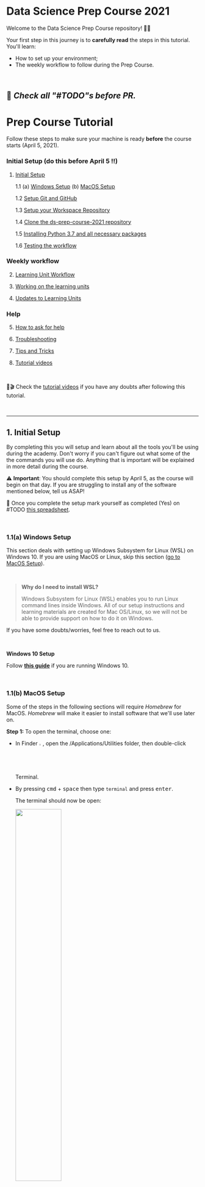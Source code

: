 # Data Science Prep Course 2021

Welcome to the Data Science Prep Course repository! 🧑‍💻

Your first step in this journey is to **carefully read** the steps in this tutorial. You'll learn:
- How to set up your environment;
- The weekly workflow to follow during the Prep Course.

<br>


## 📌 _Check all "#TODO"s before PR._

# Prep Course Tutorial

Follow these steps to make sure your machine is ready **before** the course starts (April 5, 2021).

### **Initial Setup (do this before April 5 !!)**

1. [Initial Setup](#1-initial-setup)

    1.1 (a) [Windows Setup](#11a-Windows-Setup)
          (b) [MacOS Setup](#11b-macos-setup)

    1.2 [Setup Git and GitHub](#12-setup-git-and-github)

    1.3 [Setup your Workspace Repository](#13-setup-your-workspace-repository)

    1.4 [Clone the ds-prep-course-2021 repository](#14-clone-the-ds-prep-course-2021-repository)

    1.5 [Installing Python 3.7 and all necessary packages](#15-installing-python-37-and-all-necessary-packages)

    1.6 [Testing the workflow](#16-testing-the-workflow)


### **Weekly workflow**

2. [Learning Unit Workflow](#2-learning-unit-workflow)

3. [Working on the learning units](#2-working-on-the-learning-units)

4. [Updates to Learning Units](#4-updates-to-learning-units)

### **Help**

5. [How to ask for help](#5-how-to-ask-for-help)

6. [Troubleshooting](#6-Troubleshooting)
    
7. [Tips and Tricks](#7-Tips-and-Tricks)

8. [Tutorial videos](#8-videos)

<br>

🎁🎬 Check the [tutorial videos](#videos) if you have any doubts after following this tutorial.

<br>

---
## **1. Initial Setup**


By completing this you will setup and learn about all the tools you'll be
using during the academy. Don't worry if you can't figure out what some of the the commands you will use do. 
Anything that is important will be explained in more detail during the course.

⚠️ **Important**: You should complete this setup by April 5, as the course will begin on that day. If you are struggling to install any of the software mentioned below, tell us ASAP!

📝 Once you complete the setup mark yourself as completed (Yes) on #TODO [this spreadsheet](???).

<br>

### **1.1(a) Windows Setup**

This section deals with setting up Windows Subsystem for Linux (WSL) on Windows 10.
If you are using MacOS or Linux, skip this section ([go to MacOS Setup](#11b-macos-setup)).

<br>

>**Why do I need to install WSL?**
>
> Windows Subsystem for Linux (WSL) enables you to run Linux command lines inside Windows. All of our setup instructions and learning materials are created for Mac OS/Linux, so we will not be able to provide support on how to do it on Windows.  
 

If you have some doubts/worries, feel free to reach out to us.

<br>

**Windows 10 Setup**

Follow **[this guide](guides/Windows_Subsystem_for_Linux_Installation_Guide_for_Windows_10.md)** if you are running Windows 10.

<br>

### **1.1(b) MacOS Setup**

Some of the steps in the following sections will require _Homebrew_ for MacOS.
_Homebrew_ will make it easier to install software that we'll use later on.  

**Step 1:** To open the terminal, choose one:
* In Finder <img src='assets/finder.png' alt='Finder' width="2%" />, open the /Applications/Utilities folder, then double-click Terminal.
* By pressing <kbd>cmd</kbd> + <kbd>space</kbd> then type `terminal` and press <kbd>enter</kbd>.

    The terminal should now be open:

    <img src='assets/mac_terminal.png' width="50%" />

<br>

**Step 2:** Copy and paste the following line in the terminal:
    ```bash
    /bin/bash -c "$(curl -fsSL https://raw.githubusercontent.com/Homebrew/install/master/install.sh)"
    ```
    You may be prompted to install the _Command Line Developers Tools_. Confirm and, once it finishes, continue installing _Homebrew_ by pressing <kbd>enter</kbd> again.

<br>

### **1.2 Setup _Git_ and _GitHub_**

**Git** is a distributed version-control system for tracking changes in source  code. A **repository** is where code lives, and the code from the prep course will live at [`ds-prep-course-2021`](https://github.com/LDSSA/ds-prep-course-2021) repository. This is where the learning materials and exercises will be released (made available).

**Step 1:** Install Git

(a) Under **Ubuntu**, open an Ubuntu terminal and run the following command:
```bash
sudo apt update && sudo apt upgrade && sudo apt install git
```

(b) Under **MacOS**, open a terminal and run the following command:
```bash
brew install git
```
<br>

**Step 2:** Create a _GitHub_ account

[Sign up](https://github.com/join) for a _GitHub_ account and follow the instructions.

<br>

### **1.3 Setup your Workspace Repository**

The workspace directory/repository is where you will place everything you
are working on, where you will make changes to files, write code, etc.

<br>

#### **1.3.1 Creating the Workspace**

<br>

**Step 1:** Log into _GitHub_

**Step 2:** In the upper-right corner of the page, click the "+" button and select `New repository`:

![Create Repository](assets/menu_create_repository.png "Create Repository")

**Step 3:** Create a new **private** repository called *ds-prep-workspace*. 

1. You need to explicitly select Private - This is your private work environment. 

1. Initialize with a README. 

1. Add a Python `.gitignore`.

![Create Repository](assets/create_repository.png "Create Repository")

You can also check
[Creating a new repository](https://help.github.com/en/articles/creating-a-new-repository) on GitHub for help.

<br>

#### **1.3.2 Cloning the Workspace**

<br>

**Step 1:** Open a terminal (or use one you've already opened)

**Step 2:** Create a folder named `projects` by using the `mkdir` command:
```bash
mkdir ~/projects
```

**Step 3:** Enter the folder by using the `cd` command:

```bash
cd ~/projects
```

**Step 3:** You can now **clone** the `ds-prep-workspace` repository you created on GitHub by using the `git clone` command:

 _**Note:** Replace `<username>` below with your github username._

```bash
git clone https://github.com/<username>/ds-prep-workspace.git
```

**Step 4:** You'll be asked for your git username. Type it and press <kbd>enter</kbd>. Then you'll be asked for your git password. Type it and press <kbd>enter</kbd>

You should now have a local copy of your `ds-prep-workspace` in your `~/projects/ds-prep-workspace` folder.

<br>

_By August 13, 2021, the username+password authentication [will no longer be supported](https://github.blog/2020-12-15-token-authentication-requirements-for-git-operations/)._

<br>

### **1.4 Clone the `ds-prep-course-2021` repository**

<br>


Let's clone the [`ds-prep-course-2021`](https://github.com/LDSSA/ds-prep-course-2021) repository, [just like we did](#132-cloning-the-workspace) for `ds-prep-workspace`. This is where all of the learning materials will be made available, as the academy progresses.

**Step 1:** Open a terminal (or use one you've already opened) and enter the `projects` folder:
```bash
cd ~/projects
```

**Step 2:** Clone the Prep Course repository (it's the same that contains the README you're reading right now!):
```bash
git clone https://github.com/LDSSA/ds-prep-course-2021.git
```

⚠️ You only need to clone a repository **once**, so you won't need to repeat these steps during the course!

<br>

### **1.5 Installing Python 3.7 and all necessary packages**

<br>

#### **1.5.1(a) Set up Python 3.7 in Ubuntu**

<br>

**Step 1:** Open an Ubuntu terminal and check what version of Python you have:

```bash
python3 --version
```

**Step 2:** If your version is not `Python 3.7.x` (`x` = any number), run the following to install **Python 3.7**:

```bash
#TODO - install steps Python 3.7
```

**Step 3** Run the following command to get `pip` and `venv`:
```bash
sudo apt update && sudo apt upgrade && sudo apt install python3-pip python3-venv
```
**Why do we install these?**
- we'll be using `pip` which is the reference Python package manager;
- you should always use a virtual environment to install python packages. We'll use `venv` to set them up.

<br>

#### **1.5.1(b) Set up Python 3.7 in Mac OS**

<br>

If you are using **Mac OS** you will need to install python, this can be done in a terminal by running:
```bash
brew install python
#TODO - Install Python 3.7 and setup packages in Mac OS
```

### **1.6 Creating a virtual environment**

Before you work on a learning unit, you'll need to activate a [**virtual environment**](https://realpython.com/python-virtual-environments-a-primer/#what-is-a-virtual-environment). By using a virtual environment, you ensure that you have a stable and compatible set of Python packages. Don't work outside a virtual environment. Don't say we didn't warn you.

For this Prep Course we will use the same environment throughout, since we won't need too many packages. In the LDSSA though, you'll be creating new environments as each learning unit is released.

**Step 1:** Start by ensuring `pip`, `setuptools`, and `wheel` are up to date:

```bash
python3.7 -m pip install --user --upgrade pip setuptools wheel
```

**Step 2:** Create a virtual environment with the name `prep-venv`:
```bash
python3.7 -m venv ~/.virtualenvs/prep-venv
```
**Step 3:** Activate the environment

```bash
source ~/.virtualenvs/prep-venv/bin/activate
```

After you activate your virtual environment you should see at the leftmost of your command line the name of your virtual environment surrounded by parenthesis, like this:

```bash
(prep-venv) mig@macbook-pro %
```

**Step 4:** Finally, don't forget to update `pip`.
```bash
pip install -U pip
```

You can also follow [this guide](guides/How_to_set_up_python_virtual_environments.md) for a more in depth set of instructions that accomplish exactly the same thing.

<br>

### **1.7 Testing the workflow**
Finally, test the workflow ([next section](#2-learning-unit-workflow)) on `"Week 0"`. After that you'll be officially ready to start the course! This folder is used to give instructors guidelines to produce the learning units. We are also using it to ensure that you are able to run and submit a learning unit.


<br>

---

## **2. Learning Unit Workflow**

**Each week** a new folder is released on [`ds-prep-course-2021`](https://github.com/LDSSA/ds-prep-course-2021) repository. On week 1 (April 5 - April 11), the folder released will be called `"Week 1"`. On week 2, it will be called `"Week 2"`, and so on. These folders contain the learning units you'll be working on. The releases will be announced on Slack, on the ___#announcements___ channel.

⚠️ **Important:** You will need to follow the steps described in this section **every** week, after each release.

<br>

### **Step 1: Pull the learning materials**
Pull the changes from the 
[ds-prep-course-2021](https://github.com/LDSSA/ds-prep-course-2021) repo by running the following commands on your Ubuntu terminal:
    
```bash
cd ~/projects/ds-prep-course-2021/
```
```bash
git pull
```

* **Note:** the `git pull` command pulls all new changes from the remote repository to your local copy (`~/projects/ds-prep-course-2021`).

<br>

### **Step 2: Copy to your workspace**
Copy the weekly folder to your local `ds-prep-workspace`:

```bash
cp -r ~/projects/ds-prep-course-2021/"Week <week number>" ~/projects/ds-prep-workspace/
``` 
* **Note:** Replace `"Week <week number>"` by the appropriate folder name on the command above. Example: for Week 0 you should write `"Week 0"`
* If you're curious about how you could this using your OS GUI [check this guide](guides/using_os_gui_to_manage_directories.md)

<br>

### **Step 3: Activate the virtual environment**
Activate the `prep-venv` environment you created on the Initial Setup:
```bash
source ~/.virtualenvs/prep-venv/bin/activate
```
<br>

### **Step 4: Install the `requirements`**
Install the python packages from `requirements.txt` for each learning unit (there are multiple learning units (SLU's) in a Week!)

```bash
pip install -r ~/projects/ds-prep-workspace/"Week <week number>"/"<SLU name>"/requirements.txt
```

**Example:** For Week 0 you'd do:
```bash
pip install -r ~/projects/ds-prep-workspace/"Week 0"/"SLU00 - Jupyter Notebook"/requirements.txt
```

<br>

### **Step 5 - Go to `ds-prep-workspace`**
Enter the `ds-prep-workspace` directory:

```bash
cd ~/projects/ds-prep-workspace
```

<br>

### **Step 6 - Open Jupyter Notebook**

Open the Jupyter Notebook application by running:
```bash
jupyter notebook
```
If you are running **Windows 10**, run the following **instead**:
```bash
jupyter notebook --NotebookApp.use_redirect_file=False
```

**What should happen now?**

- When you run the `jupyter notebook` command, you should see something similar to this in your terminal:
![Open exercise notebook](assets/jupyter_terminal.png "Open exercise notebook")

- and your browser should pop up with Jupyter open, however, if this does not happen, you can simply copy the link you see on your terminal (the one that contains `localhost`) and past it in your browser's address bar:  ![Open exercise notebook](assets/jupyter_terminal_link.png "Open exercise notebook")

> **Note:** If you see some  scary looking messages, don't worry, you can just ignore them.

<br>

### **Step 7**
The previous command should open a localhost page on your browser. 

Now follow the steps on [Working](#3-working-on-the-learning-units) on how to work on the notebooks and come back to **Step 8** when you're done.

<br>

### **Step 8**

Since all tests pass or once you're happy, save your work, close the browser tab with the Jupyter Notebook, close the terminal.

<br>

### **Step 9:**
Open a new terminal and run the following 4 commands sequentiallty:

* Go to your workspace folder:
```bash
cd ~/projects/ds-prep-workspace
```

* Stage your changes:
```bash
git add .
```

* Commit your changes with an informative message:
```bash
git commit -m "Work on week <week number> exercises"
```

* Push to your remote repository:
```bash
git push
```

<br>

## **3. Working on the Learning Units**

All learning units come as a set of **Jupyter Notebooks** (and some links to presentations). Jupyter Notebooks are documents that can contain text, images and live code that you can run interactively.

Once you have activated your environment and opened the Jupyter Notebook application (steps 1-6 of the [workflow](#2-learning-unit-workflow)) feel free to explore the sample learning unit structure. It will give you a handle on what to expect and what rules the instructors
follow (and the effort they put) when creating a learning unit.

> **Note:** It is **VERY IMPORTANT** that you **ALWAYS** work on the files on your `ds-prep-workspace` repository, and **NEVER** work on files that are in your `ds-prep-course-2021` repository!



1. Activate the environment and run jupyter notebook


![Open exercise notebook](assets/jupyter_error_red.png "Open exercise notebook")

##### The Exercise Notebook

Make sure you open and go through the Learning Notebook first.

Every learning unit contains an exercise notebook with exercises you will
work on.
So let's have a look at the sample Learning Unit. 
1. On the Jupyter Notebook UI in the browser open the exercise notebook
![Open exercise notebook](assets/jupyter_exercise_notebook.png "Open exercise notebook")
1. Follow the instructions provided in the notebook

You'll see cells with the exercises and cells for you to write solutions.

Once you've solved all of the notebook we recommend following this simple 
checklist to avoid unexpected surprises.
1. Save the notebook (again)
1. Run "Restart & Run All"
![Restart & Run All](assets/jupyter_clear_and_run.png "Restart & Run All")
1. At this point the notebook should have run without any error messages
showing up.
1. When you're done (after saving your work) you can go to the terminal and close it:
<img src='assets/terminal_notebook.png' alt='Sample learning unit' width="70%"/>

#### Commit and Push

>Note: It is **VERY IMPORTANT** that you **ALWAYS** work on the files in your `ds-prep-workspace` repository, and **NEVER** work on files that are in your `ds-prep-course-2021` repository! So before you do this step, make sure that the files you made changes to are the ones in your `ds-prep-workspace` folder.

Now you have worked on the sample learning unit and you have some uncommitted 
changes.
It's time to commit the changes, which just means adding them to your 
`ds-prep-workspace` repository history, and pushing this history to your 
remote on _GitHub_.

* First you need to configure your email and username (replace "mig.dias.1212@gmail.com" with your email, and "buedaswag" with your username):
```bash
git config --global user.email "mig.dias.1212@gmail.com"
git config --global user.username "buedaswag"
git config --global user.name "Bueda Swag"
```

* Using the terminal first make sure you're in the right directory (using the `cd` command), then commit and push the changes
```bash
cd ~/projects/ds-prep-workspace
git add .
git commit -m 'Testing the sample notebook'
git push
```

* Now type your git username, then press <kbd>enter</kbd>
* Then type your git password , then press <kbd>enter</kbd>
* You're all set!

<br>

## **3. Updates to Learning Units**

As much as we try and have processes in place to prevent errors and bugs in the learning units some make it through to you.

If the problem is not in the exercise notebook you can just pull the new version from the `ds-prep-course-2021` repo and replace the file on your `ds-prep-workspace` (steps 1 and 2 from last section).

If the correction is in the exercise notebook, however, you can't just replace the file because your work is there and you'll lose it!

When a new version of the exercise notebook is released (and announced) you will have to merge the work you've already did into the new version of the notebook.

At the moment our suggestion to merge the changes is: 
1. Rename the old version;
1. Copy the new exercise notebook over;
1. Open both and copy paste your solutions to the new notebook.

We understand it's not ideal and are working on improving this workflow.

<br>

## **4. Help**

### 4.1 How to ask for help

During the Prep Course you will surely run into problems and have questions about the materials.
Please refer to [this wiki page](https://github.com/LDSSA/wiki/wiki/Data-Science-Prep-Course#how-to-ask-for-help) on how to ask for help!

### 4.2 Troubleshooting

1. [When I open Windows Explorer through Ubuntu, it goes to a different folder than in the guide](#When-I-open-Windows-Explorer-through-Ubuntu,-it-goes-to-a-different-folder-than-in-the-guide)
1. [Tips and Tricks](#Tips-and-Tricks)
1. [When I pull from the `ds prep course` repository, I get an error](#When-I-pull-from-the-ds-prep-course-2021-repository,-I-get-the-error)
1. [When I try to open `jupyter notebook`, I get an error](#When-I-try-to-open-jupyter-notebook,-I-get-the-error)
1. [When I use the `cp` command the `>` sign appears and the command does not execute](#When-I-use-the-`cp`-command-the->-sign-appears-and-the-command-does-not-execute)

#### When I open Windows Explorer through Ubuntu, it goes to a different folder than in the guide

* Please make sure:
    * you are running the command `explorer.exe .` including the dot at the end.
    * you are running Windows 10 version `1909` or newer.

#### Ubuntu on Windows 10 high CPU usage, crashes

* First please make sure you are running Windows 10 version `1909` or newer.
* Then, try following [these steps](https://teckangaroo.com/enable-windows-10-virtual-machine-platform/)

#### When I pull from the `ds-prep-course-2021` repository, I get the error:

```
error: Your local changes to the following files would be overwritten by merge:  
<some files>
Please commit your changes or stash them before you merge.
Aborting
```

_git_ is telling us that changes were made by you to the files on the `~/projects/ds-prep-course-2021` folder, and is not pulling the changes made by the instructors because they would override the changes that you made there. To fix this do the following:
1. make sure that any change you made to the files on `~/projects/ds-prep-course-2021`  (that you want to not lose) is saved in your `~/projects/ds-prep-workspace` repository (see https://github.com/LDSSA/ds-prep-course-2021#updates-to-learning-units for how to do this), and if you don't want to keep the changes you made to these files, just continue on to the next step
2. go to the `~/projects/ds-prep-course-2021` folder and run: 

    ```
    cd ~/projects/ds-prep-course-2021
    git stash
    ```

3. now you can pull from the `ds-prep-course-2021` repository:

    ```
    git pull
    ```

#### When I try to open `jupyter notebook`, I get the error:

```
migs-MBP% jupyter notebook
zsh: command not found: jupyter
```

Before opening `jupyter notebook` activate your virtual environment:

```
source ~/.virtualenvs/prep-venv/bin/activate
```

#### When I use the `cp` command the `>` sign appears and the command does not execute

```
cp -r ~/projects/ds-prep-course-2021/“Week 0" ds-prep-workspace
>
```

Make sure to use this type of quotes `"` and not these ones `“`.

#### My problem is not listed here, what should I do?

If the above steps didn't solve the problem for you, please contact us on Slack or if you are not on slack, [open an issue](https://guides.github.com/features/issues/)

### 4.3 Tips and Tricks

Coming soon.


## 5. Videos

You can find here some video guides that follow this setup:

* [Setup guide for Windows - Part 1](https://www.youtube.com/watch?v=fWi3bYoHW18)
* [Setup guide for Windows - Part 2](https://www.youtube.com/watch?v=bnJOQHh9pJ4)
* [Setup guide for Mac](https://www.youtube.com/watch?v=qs0z4ibMFdU)
* [Updates to Learning Units guide for Windows 10](https://www.youtube.com/watch?v=Q2Cezm6ufrE)
* [Updates to Learning Units guide for Mac](https://www.youtube.com/watch?v=-fzIDfNBZ0I)